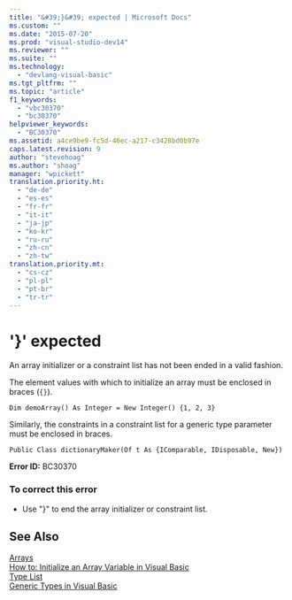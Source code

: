 ```yaml
---
title: "&#39;}&#39; expected | Microsoft Docs"
ms.custom: ""
ms.date: "2015-07-20"
ms.prod: "visual-studio-dev14"
ms.reviewer: ""
ms.suite: ""
ms.technology: 
  - "devlang-visual-basic"
ms.tgt_pltfrm: ""
ms.topic: "article"
f1_keywords: 
  - "vbc30370"
  - "bc30370"
helpviewer_keywords: 
  - "BC30370"
ms.assetid: a4ce9be9-fc5d-46ec-a217-c3428bd0b97e
caps.latest.revision: 9
author: "stevehoag"
ms.author: "shoag"
manager: "wpickett"
translation.priority.ht: 
  - "de-de"
  - "es-es"
  - "fr-fr"
  - "it-it"
  - "ja-jp"
  - "ko-kr"
  - "ru-ru"
  - "zh-cn"
  - "zh-tw"
translation.priority.mt: 
  - "cs-cz"
  - "pl-pl"
  - "pt-br"
  - "tr-tr"
---
```

# &#39;}&#39; expected
An array initializer or a constraint list has not been ended in a valid fashion.  
  
 The element values with which to initialize an array must be enclosed in braces (`{}`).  
  
```  
Dim demoArray() As Integer = New Integer() {1, 2, 3}   
```  
  
 Similarly, the constraints in a constraint list for a generic type parameter must be enclosed in braces.  
  
```  
Public Class dictionaryMaker(Of t As {IComparable, IDisposable, New})   
```  
  
 **Error ID:** BC30370  
  
### To correct this error  
  
-   Use "}" to end the array initializer or constraint list.  
  
## See Also  
 [Arrays](../../visual-basic/programming-guide/language-features/arrays/index.md)   
 [How to: Initialize an Array Variable in Visual Basic](../../visual-basic/programming-guide/language-features/arrays/how-to-initialize-an-array-variable.md)   
 [Type List](../../visual-basic/language-reference/statements/type-list.md)   
 [Generic Types in Visual Basic](../../visual-basic/programming-guide/language-features/data-types/generic-types.md)